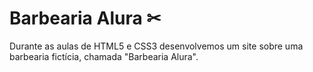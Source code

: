 # Barbearia Alura ✂

Durante as aulas de HTML5 e CSS3 desenvolvemos um site sobre uma barbearia fictícia, chamada "Barbearia Alura".



